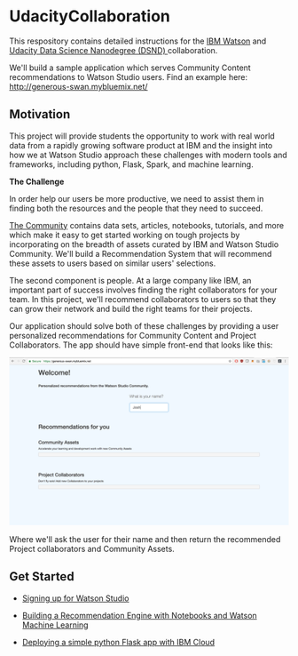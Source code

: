 # UdacityCollaboration

This respository contains detailed instructions for the [IBM Watson](https://www.ibm.com/cloud/watson-studio) and [Udacity Data Science Nanodegree (DSND) ](https://www.udacity.com/course/data-scientist-nanodegree--nd025) collaboration. 


We'll build a sample application which serves Community Content recommendations to Watson Studio users. Find an example here: http://generous-swan.mybluemix.net/


## Motivation

This project will provide students the opportunity to work with real world data from a rapidly growing software product at IBM and the insight into how we at Watson Studio approach these challenges with modern tools and frameworks, including python, Flask, Spark, and machine learning. 

**The Challenge**

In order help our users be more productive, we need to assist them in finding both the resources and the people that they need to succeed. 

[The Community](https://dataplatform.ibm.com/community?context=analytics) contains data sets, articles, notebooks, tutorials, and more which make it easy to get started working on tough projects by incorporating on the breadth of assets curated by IBM and Watson Studio Community. We'll build a Recommendation System that will recommend these assets to users based on similar users' selections. 

The second component is people. At a large company like IBM, an important part of success involves finding the right collaborators for your team. In this project, we'll recommend collaborators to users so that they can grow their network and build the right teams for their projects. 

Our application should solve both of these challenges by providing a user personalized recommendations for Community Content and Project Collaborators. The app should have simple front-end that looks like this:


<img src="./signup/images/homepage.png">

Where we'll ask the user for their name and then return the recommended Project collaborators and Community Assets. 

## Get Started

* [Signing up for Watson Studio](./signup)

* [Building a Recommendation Engine with Notebooks and Watson Machine Learning](./watson-studio)

* [Deploying a simple python Flask app with IBM Cloud](./app)






